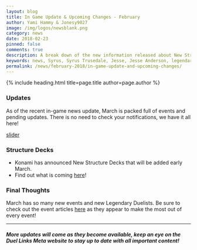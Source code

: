 ```yaml
---
layout: blog
title: In Game Update & Upcoming Changes - February
author: Yami Hammy & Jonesy9027
image: /img/logos/newsblank.png
category: news
date: 2018-02-23
pinned: false
comments: true
description: A break down of the new information released about New Structure Decks, New Card Trader mechanics, the introduction of Two New Legendary Duelists and Upcoming Updates happening in Ranked Duels.
keywords: news, Syrus, Syrus Trusedale, Jesse, Jesse Anderson, legendary duelists, D.D. Tower, Duel-A-Thon 
permalink: /news/february-2018/in-game-update-and-upcoming-changes/
---
```


{% include heading.html title=page.title author=page.author %}

### Updates
As of the recent in-game news update, March is packed full of events and pending updates. There is no need to check your notifications, we have it all here!

[slider](https://i.imgur.com/QePCONv.jpg)

### Structure Decks
* Konami has announced New Structure Decks that will be added early March.
 * Find out what is coming [here](/news/february-2018/leaked-structure-decks/)!
 
 
### Final Thoughts
March has so many new events and new Legendary Duelists. Be sure to check out the event articles [here](/events/) as they appear to make the most out of every event!

---
##### More updates will come as they become available, keep an eye on the Duel Links Meta website to stay up to date with all important content!

